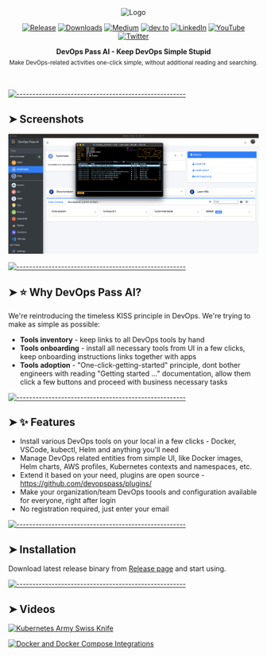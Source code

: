 <!-- ⚠️ This README has been generated from the file(s) "blueprint.md" ⚠️--><p align="center">
  <img src="https://static.wixstatic.com/media/09a6dd_eae6b87971dd4d14ba7792cdd237dd76~mv2.png" alt="Logo" width="300" height="auto" />
</p>
<p align="center">
		<a href="https://github.com/devopspass/devopspass"><img alt="Release" src="https://img.shields.io/github/release/devopspass/devopspass.svg" height="20"/></a>
<a href=""><img alt="Downloads" src="https://img.shields.io/github/downloads/devopspass/devopspass/total" height="20"/></a>
<a href="https://medium.com/@devopspass/"><img alt="Medium" src="https://img.shields.io/badge/Medium-12100E?style=for-the-badge&logo=medium&logoColor=white" height="20"/></a>
<a href="https://dev.to/devopspass"><img alt="dev.to" src="https://img.shields.io/badge/dev.to-0A0A0A?style=for-the-badge&logo=devdotto&logoColor=white" height="20"/></a>
<a href="https://www.linkedin.com/company/devopspass-ai"><img alt="LinkedIn" src="https://img.shields.io/badge/LinkedIn-0077B5?style=for-the-badge&logo=linkedin&logoColor=white" height="20"/></a>
<a href="https://www.youtube.com/@DevOpsPassAI"><img alt="YouTube" src="https://img.shields.io/badge/YouTube-FF0000?style=for-the-badge&logo=youtube&logoColor=white" height="20"/></a>
<a href="https://twitter.com/devops_pass_ai"><img alt="Twitter" src="https://img.shields.io/badge/Twitter-1DA1F2?style=for-the-badge&logo=twitter&logoColor=white" height="20"/></a>
	</p>

<p align="center">
  <b>DevOps Pass AI - Keep DevOps Simple Stupid</b></br>
  <sub>Make DevOps-related activities one-click simple, without additional reading and searching.<sub>
</p>

<br />



[![-----------------------------------------------------](https://raw.githubusercontent.com/andreasbm/readme/master/assets/lines/colored.png)](#screenshots)

## ➤ Screenshots

[![Kubernetes Integration](https://raw.githubusercontent.com/devopspass/devopspass/main/images/screen1.png)](https://github.com/devopspass/devopspass/releases)


[![-----------------------------------------------------](https://raw.githubusercontent.com/andreasbm/readme/master/assets/lines/colored.png)](#-why-devops-pass-ai)

## ➤ ⭐️ Why DevOps Pass AI?

We're reintroducing the timeless KISS principle in DevOps.
We're trying to make as simple as possible:

* **Tools inventory** - keep links to all DevOps tools by hand
* **Tools onboarding** - install all necessary tools from UI in a few clicks, keep onboarding instructions links together with apps 
* **Tools adoption** - "One-click-getting-started" principle, dont bother engineers with reading "Getting started ..." documentation, allow them click a few buttons and proceed with business necessary tasks


[![-----------------------------------------------------](https://raw.githubusercontent.com/andreasbm/readme/master/assets/lines/colored.png)](#-features)

## ➤ ✨ Features

* Install various DevOps tools on your local in a few clicks - Docker, VSCode, kubectl, Helm and anything you'll need
* Manage DevOps related entities from simple UI, like Docker images, Helm charts, AWS profiles, Kubernetes contexts and namespaces, etc.
* Extend it based on your need, plugins are open source - https://github.com/devopspass/plugins/
* Make your organization/team DevOps toools and configuration available for everyone, right after login
* No registration required, just enter your email



[![-----------------------------------------------------](https://raw.githubusercontent.com/andreasbm/readme/master/assets/lines/colored.png)](#installation)

## ➤ Installation

Download latest release binary from [Release page](https://github.com/devopspass/devopspass/releases) and start using.


[![-----------------------------------------------------](https://raw.githubusercontent.com/andreasbm/readme/master/assets/lines/colored.png)](#videos)

## ➤ Videos

[![Kubernetes Army Swiss Knife](https://img.youtube.com/vi/fRGozFnP-Yk/0.jpg)](https://youtu.be/fRGozFnP-Yk)

[![Docker and Docker Compose Integrations](https://img.youtube.com/vi/NCzJixmzoK8/0.jpg)](https://www.youtube.com/watch?v=NCzJixmzoK8)

